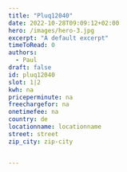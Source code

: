 ```yaml
---
title: "Pluq12040"
date: 2022-10-28T09:09:12+02:00
hero: /images/hero-3.jpg
excerpt: "A default excerpt"
timeToRead: 0
authors:
  - Paul
draft: false
id: pluq12040
slot: 1|2
kwh: na
priceperminute: na
freechargefor: na
onetimefee: na
country: de
locationname: locationname
street: street
zip_city: zip-city


---
```

